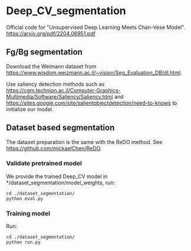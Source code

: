 # Deep_CV_segmentation
Official code for "Unsupervised Deep Learning Meets Chan-Vese Model". https://arxiv.org/pdf/2204.06951.pdf

## Fg/Bg segmentation
Download the Weimann dataset from https://www.wisdom.weizmann.ac.il/~vision/Seg_Evaluation_DB/dl.html.

Use saliency detection methods such as https://cgm.technion.ac.il/Computer-Graphics-Multimedia/Software/Saliency/Saliency.html and https://sites.google.com/site/salientobjectdetection/need-to-knows to initialize our model. 

## Dataset based segmentation
The dataset preparation is the same with the ReDO method. See https://github.com/mickaelChen/ReDO.

### Validate pretrained model
We provide the trained Deep_CV model in */dataset_segmentation/model_weights, run:
```
cd ./dataset_segmentation/
python eval.py
```

### Training model
Run:
```
cd ./dataset_segmentation/
python run.py
```
